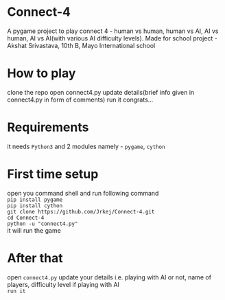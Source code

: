 # Connect-4
A pygame project to play connect 4 - human vs human, human vs AI, AI vs human, AI vs AI(with various AI difficulty levels). Made for school project - Akshat Srivastava, 10th B, Mayo International school
# How to play
clone the repo
open connect4.py
update details(brief info given in connect4.py in form of comments)
run it
congrats...

# Requirements
it needs `Python3` and 2 modules namely - `pygame`, `cython`

# First time setup
open you command shell and run following command<br/>
`pip install pygame`<br/>
`pip install cython`<br/>
`git clone https://github.com/Jrkej/Connect-4.git`<br/>
`cd Connect-4`<br/>
`python -u "connect4.py"`<br/>
it will run the game

# After that
open `connect4.py` update your details i.e. playing with AI or not, name of players, difficulty level if playing with AI<br/>
`run it`
